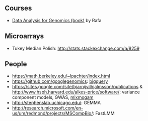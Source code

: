 ## Courses

* [Data Analysis for Genomics (book)](http://genomicsclass.github.io/book/) by Rafa

## Microarrays

* Tukey Median Polish: http://stats.stackexchange.com/a/8259

## People

* https://math.berkeley.edu/~lpachter/index.html
* https://github.com/googlegenomics: [bigquery](https://cloud.google.com/bigquery/what-is-bigquery)
* https://sites.google.com/site/bjarnijvilhjalmsson/publications & http://www.hsph.harvard.edu/alkes-price/software/: variance component models, GWAS, [mixmogam](https://github.com/bvilhjal/mixmogam)
* http://stephenslab.uchicago.edu/: GEMMA
* http://research.microsoft.com/en-us/um/redmond/projects/MSCompBio/: FastLMM
